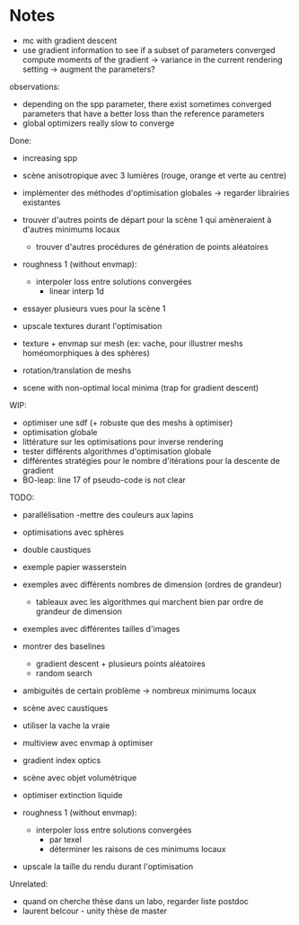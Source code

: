 # Notes

- mc with gradient descent
- use gradient information to see if a subset of parameters converged
compute moments of the gradient -> variance in the current rendering setting
-> augment the parameters?

observations:

- depending on the spp parameter, there exist sometimes converged parameters that have a better loss than the reference parameters
- global optimizers really slow to converge

Done:

- increasing spp
- scène anisotropique avec 3 lumières (rouge, orange et verte au centre)
- implémenter des méthodes d'optimisation globales -> regarder librairies existantes
- trouver d'autres points de départ pour la scène 1 qui amèneraient à d'autres minimums locaux

  - trouver d'autres procédures de génération de points aléatoires

- roughness 1 (without envmap):

  - interpoler loss entre solutions convergées
    - linear interp 1d

- essayer plusieurs vues pour la scène 1
- upscale textures durant l'optimisation
- texture + envmap sur mesh (ex: vache, pour illustrer meshs homéomorphiques à des sphères)
- rotation/translation de meshs
- scene with non-optimal local minima (trap for gradient descent)

WIP:

- optimiser une sdf (+ robuste que des meshs à optimiser)
- optimisation globale
- littérature sur les optimisations pour inverse rendering
- tester différents algorithmes d'optimisation globale
- différentes stratégies pour le nombre d'itérations pour la descente de gradient
- BO-leap: line 17 of pseudo-code is not clear

TODO:

- parallélisation
-mettre des couleurs aux lapins
- optimisations avec sphères
- double caustiques
- exemple papier wasserstein
- exemples avec différents nombres de dimension (ordres de grandeur)
  - tableaux avec les algorithmes qui marchent bien par ordre de grandeur de dimension
- exemples avec différentes tailles d'images

- montrer des baselines

  - gradient descent + plusieurs points aléatoires
  - random search

- ambiguités de certain problème -> nombreux minimums locaux

- scène avec caustiques
- utiliser la vache la vraie
- multiview avec envmap à optimiser

- gradient index optics

- scène avec objet volumétrique
- optimiser extinction liquide

- roughness 1 (without envmap):
  - interpoler loss entre solutions convergées
    - par texel
    - déterminer les raisons de ces minimums locaux
- upscale la taille du rendu durant l'optimisation

Unrelated:

- quand on cherche thèse dans un labo, regarder liste postdoc
- laurent belcour - unity thèse de master
